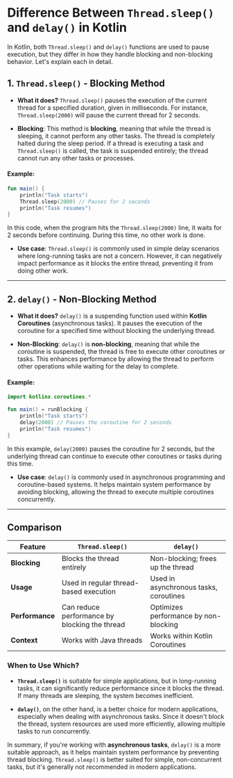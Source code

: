 
# Difference Between `Thread.sleep()` and `delay()` in Kotlin

In Kotlin, both `Thread.sleep()` and `delay()` functions are used to pause execution, but they differ in how they handle blocking and non-blocking behavior. Let's explain each in detail.

## 1. `Thread.sleep()` - Blocking Method

- **What it does?**
  `Thread.sleep()` pauses the execution of the current thread for a specified duration, given in milliseconds. For instance, `Thread.sleep(2000)` will pause the current thread for 2 seconds.

- **Blocking**: 
  This method is **blocking**, meaning that while the thread is sleeping, it cannot perform any other tasks. The thread is completely halted during the sleep period. If a thread is executing a task and `Thread.sleep()` is called, the task is suspended entirely; the thread cannot run any other tasks or processes.

#### Example:
```kotlin
fun main() {
    println("Task starts")
    Thread.sleep(2000) // Pauses for 2 seconds
    println("Task resumes")
}
```

In this code, when the program hits the `Thread.sleep(2000)` line, it waits for 2 seconds before continuing. During this time, no other work is done.

- **Use case**: `Thread.sleep()` is commonly used in simple delay scenarios where long-running tasks are not a concern. However, it can negatively impact performance as it blocks the entire thread, preventing it from doing other work.

---

## 2. `delay()` - Non-Blocking Method

- **What it does?**
  `delay()` is a suspending function used within **Kotlin Coroutines** (asynchronous tasks). It pauses the execution of the coroutine for a specified time without blocking the underlying thread.

- **Non-Blocking**: 
  `delay()` is **non-blocking**, meaning that while the coroutine is suspended, the thread is free to execute other coroutines or tasks. This enhances performance by allowing the thread to perform other operations while waiting for the delay to complete.

#### Example:
```kotlin
import kotlinx.coroutines.*

fun main() = runBlocking {
    println("Task starts")
    delay(2000) // Pauses the coroutine for 2 seconds
    println("Task resumes")
}
```

In this example, `delay(2000)` pauses the coroutine for 2 seconds, but the underlying thread can continue to execute other coroutines or tasks during this time.

- **Use case**: `delay()` is commonly used in asynchronous programming and coroutine-based systems. It helps maintain system performance by avoiding blocking, allowing the thread to execute multiple coroutines concurrently.

---

## Comparison

| Feature               | `Thread.sleep()`                             | `delay()`                                  |
|-----------------------|----------------------------------------------|--------------------------------------------|
| **Blocking**          | Blocks the thread entirely                   | Non-blocking; frees up the thread          |
| **Usage**             | Used in regular thread-based execution       | Used in asynchronous tasks, coroutines     |
| **Performance**       | Can reduce performance by blocking the thread| Optimizes performance by non-blocking      |
| **Context**           | Works with Java threads                      | Works within Kotlin Coroutines             |

### When to Use Which?

- **`Thread.sleep()`** is suitable for simple applications, but in long-running tasks, it can significantly reduce performance since it blocks the thread. If many threads are sleeping, the system becomes inefficient.
  
- **`delay()`**, on the other hand, is a better choice for modern applications, especially when dealing with asynchronous tasks. Since it doesn't block the thread, system resources are used more efficiently, allowing multiple tasks to run concurrently.

In summary, if you're working with **asynchronous tasks**, `delay()` is a more suitable approach, as it helps maintain system performance by preventing thread blocking. `Thread.sleep()` is better suited for simple, non-concurrent tasks, but it's generally not recommended in modern applications.

